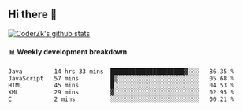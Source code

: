 ## Hi there 👋

[![CoderZk's github stats](https://github-readme-stats.vercel.app/api?username=zhoukuo123&show_icons=true&count_private=true)](https://github.com/anuraghazra/github-readme-stats)

#### :bar_chart: Weekly development breakdown

<!--START_SECTION:waka-->
```text
Java         14 hrs 33 mins  █████████████████████▓░░░   86.35 % 
JavaScript   57 mins         █▒░░░░░░░░░░░░░░░░░░░░░░░   05.68 % 
HTML         45 mins         █░░░░░░░░░░░░░░░░░░░░░░░░   04.53 % 
XML          29 mins         ▓░░░░░░░░░░░░░░░░░░░░░░░░   02.95 % 
C            2 mins          ░░░░░░░░░░░░░░░░░░░░░░░░░   00.21 % 
```
<!--END_SECTION:waka-->
